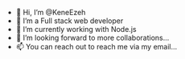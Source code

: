- 👋 Hi, I’m @KeneEzeh
- 👀 I’m a Full stack web developer
- 🌱 I’m currently working with Node.js
- 💞️ I’m looking forward to more collaborations...
- 📫 You can reach out to reach me via my email...

<!---
KeneEzeh/KeneEzeh is a ✨ special ✨ repository because its `README.md` (this file) appears on your GitHub profile.
You can click the Preview link to take a look at your changes.
--->
